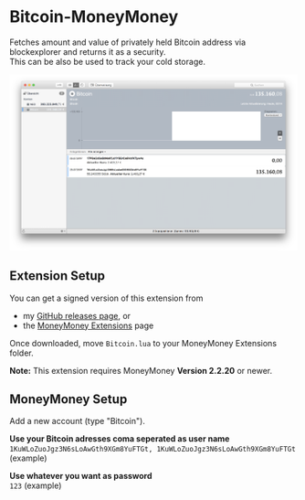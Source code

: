 # Bitcoin-MoneyMoney
Fetches amount and value of privately held Bitcoin address via blockexplorer and returns it as a security.  
This can be also be used to track your cold storage.

![MoneyMoney screenshot with Bitcoin Balance](screens/bitcoin-balance.png)

## Extension Setup

You can get a signed version of this extension from

* my [GitHub releases page](https://github.com/Jacubeit/Bitcoin-MoneyMoney/releases/tag/v0.1), or
* the [MoneyMoney Extensions](https://moneymoney-app.com/extensions/) page

Once downloaded, move `Bitcoin.lua` to your MoneyMoney Extensions folder.

**Note:** This extension requires MoneyMoney **Version 2.2.20** or newer.

## MoneyMoney Setup

Add a new account (type "Bitcoin"). 

**Use your Bitcoin adresses coma seperated as user name**  
`1KuWLoZuoJgz3N6sLoAwGth9XGm8YuFTGt, 1KuWLoZuoJgz3N6sLoAwGth9XGm8YuFTGt` (example)

**Use whatever you want as password**  
`123` (example)

